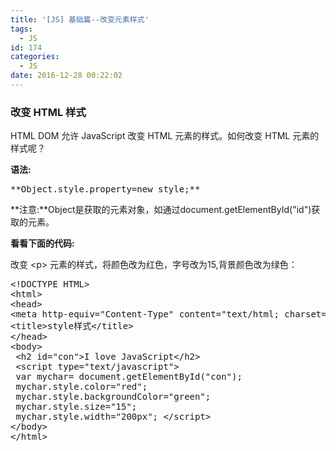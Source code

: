 ```yaml
---
title: '[JS] 基础篇--改变元素样式'
tags:
  - JS
id: 174
categories:
  - JS
date: 2016-12-28 00:22:02
---
```


### 改变 HTML 样式

<div id="J_CodeDescr" class="code-description">
<div class="code-desc co">

HTML DOM 允许 JavaScript 改变 HTML 元素的样式。如何改变 HTML 元素的样式呢？

**语法:**

<div>
<pre class="code">**Object.style.property=new style;**</pre>
</div>
**注意:**Object是获取的元素对象，如通过document.getElementById("id")获取的元素。

**看看下面的代码:**

改变 &lt;p&gt; 元素的样式，将颜色改为红色，字号改为15,背景颜色改为绿色：

<div>
<pre class="code">
&lt;!DOCTYPE HTML&gt;
&lt;html&gt;
&lt;head&gt;
&lt;meta http-equiv="Content-Type" content="text/html; charset=utf-8" /&gt;
&lt;title&gt;style样式&lt;/title&gt;
&lt;/head&gt;
&lt;body&gt;
 &lt;h2 id="con"&gt;I love JavaScript&lt;/h2&gt;
 &lt;script type="text/javascript"&gt;
 var mychar= document.getElementById("con");
 mychar.style.color="red";
 mychar.style.backgroundColor="green";
 mychar.style.size="15";
 mychar.style.width="200px"; &lt;/script&gt;
&lt;/body&gt;
&lt;/html&gt;
</pre>
</div>
</div>
</div>
